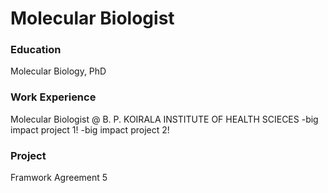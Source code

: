 # Molecular Biologist

### Education
Molecular Biology, PhD

### Work Experience
Molecular Biologist @ B. P. KOIRALA INSTITUTE OF HEALTH SCIECES
-big impact project 1!
-big impact project 2!

### Project
Framwork Agreement 5
